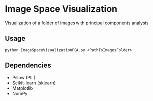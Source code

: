 # Image Space Visualization
Visualization of a folder of images with principal components analysis

## Usage
    python ImageSpaceVisualizationPCA.py <PathToImagesFolder>

## Dependencies
* Pillow (PIL)
* Scikit-learn (sklearn)
* Matplotlib
* NumPy
